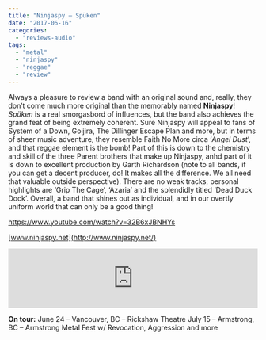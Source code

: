 ```yaml
---
title: "Ninjaspy – Spüken"
date: "2017-06-16"
categories: 
  - "reviews-audio"
tags: 
  - "metal"
  - "ninjaspy"
  - "reggae"
  - "review"
---
```


Always a pleasure to review a band with an original sound and, really, they don’t come much more original than the memorably named **Ninjaspy**! _Spüken_ is a real smorgasbord of influences, but the band also achieves the grand feat of being extremely coherent. Sure Ninjaspy will appeal to fans of System of a Down, Goijira, The Dillinger Escape Plan and more, but in terms of sheer music adventure, they resemble Faith No More circa ‘_Angel Dust_’, and that reggae element is the bomb! Part of this is down to the chemistry and skill of the three Parent brothers that make up Ninjaspy, anhd part of it is down to excellent production by Garth Richardson (note to all bands, if you can get a decent producer, do! It makes all the difference. We all need that valuable outside perspective). There are no weak tracks; personal highlights are ‘Grip The Cage’, ‘Azaria’ and the splendidly titled ‘Dead Duck Dock’. Overall, a band that shines out as individual, and in our overtly uniform world that can only be a good thing!

https://www.youtube.com/watch?v=32B6xJBNHYs

[www.ninjaspy.net](http://www.ninjaspy.net/)

<iframe style="border: 0; width: 100%; height: 120px;" src="https://bandcamp.com/EmbeddedPlayer/album=1330101794/size=large/bgcol=ffffff/linkcol=0687f5/tracklist=false/artwork=small/transparent=true/" width="300" height="150" seamless=""><a href="http://ninjaspy.bandcamp.com/album/sp-ken-2">Spüken by Ninjaspy</a></iframe>

**On tour:** June 24 – Vancouver, BC – Rickshaw Theatre July 15 – Armstrong, BC – Armstrong Metal Fest w/ Revocation, Aggression and more
